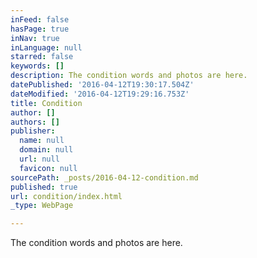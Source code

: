 ```yaml
---
inFeed: false
hasPage: true
inNav: true
inLanguage: null
starred: false
keywords: []
description: The condition words and photos are here.
datePublished: '2016-04-12T19:30:17.504Z'
dateModified: '2016-04-12T19:29:16.753Z'
title: Condition
author: []
authors: []
publisher:
  name: null
  domain: null
  url: null
  favicon: null
sourcePath: _posts/2016-04-12-condition.md
published: true
url: condition/index.html
_type: WebPage

---
```

The condition words and photos are here.
